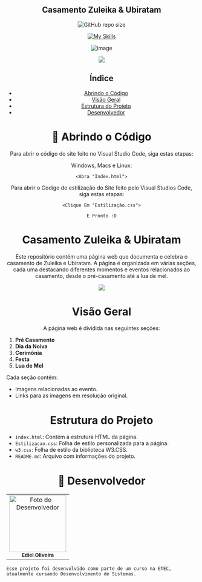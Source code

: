 <h2 align="center"> Casamento Zuleika & Ubiratam </h2>

<div align="center">

![GitHub repo size](https://img.shields.io/github/repo-size/EdielOliveira/SiteCasamento?style=for-the-badge)

[![My Skills](https://skillicons.dev/icons?i=html,css,vscode&theme=dark)](https://skillicons.dev)

</div>
<div align="center">

![image](http://www.unow.com.br/emDesenvolvimento.gif)

<img src="http://img.shields.io/static/v1?label=STATUS&message=%20FINALIZADO&color=BLUE&style=for-the-badge"/>

</div>

<div align="center">
  
## Índice
  
- [Abrindo o Código](#-abrindo-o-código)
- [Visão Geral](#visão-geral)
- [Estrutura do Projeto](#estrutura-do-projeto)
- [Desenvolvedor](#-desenvolvedor)

<h1 align="center">
🚀 Abrindo o Código
</h1>

Para abrir o código do site feito no Visual Studio Code, siga estas etapas:

Windows, Macs e Linux:

```
<Abra "Index.html">
```

Para abrir o Codigo de estilização do Site feito pelo Visual Studios Code, siga estas etapas:

```
<Clique Em "Estilização.css">
```
```
E Pronto :D
```

<h1 align="center">
Casamento Zuleika & Ubiratam
</h1>

Este repositório contém uma página web que documenta e celebra o casamento de Zuleika e Ubiratam. A página é organizada em várias seções, cada uma destacando diferentes momentos e eventos relacionados ao casamento, desde o pré-casamento até a lua de mel.

<img src="https://github.com/EdielOliveira/SiteCasamento/assets/113260177/700998f4-ba58-4e99-b6a7-152b2308d762" />


<h1 align="center">
Visão Geral
</h1>

A página web é dividida nas seguintes seções:

<div align="left">
  
1. **Pré Casamento**
2. **Dia da Noiva**
3. **Cerimônia**
4. **Festa**
5. **Lua de Mel**

Cada seção contém:
- Imagens relacionadas ao evento.
- Links para as imagens em resolução original.

<h1 align="center">
Estrutura do Projeto
</h1>

- `index.html`: Contém a estrutura HTML da página.
- `Estilizacao.css`: Folha de estilo personalizada para a página.
- `w3.css`: Folha de estilo da biblioteca W3.CSS.
- `README.md`: Arquivo com informações do projeto.

<h1 align="center">🤝 Desenvolvedor</h1>

<table align="center">
    <td align="center">
      <a href="#">
        <img src="https://avatars.githubusercontent.com/u/113260177?s=400&u=347f2b3ae130a0f7c84f0946b4278cd2581e8b16&v=4" width="150px;" alt="Foto do Desenvolvedor"/><br>
        <sub>
          <b>Ediel Oliveira</b>
        </sub>
      </a>
    </td>   
</table>

  ```
Esse projeto foi desenvolvido como parte de um curso na ETEC, atualmente cursando Desenvolvimento de Sistemas.
  ```



